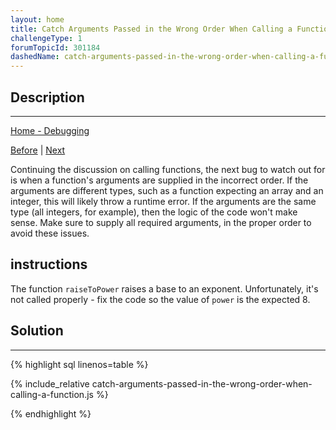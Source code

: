 ```yaml
---
layout: home
title: Catch Arguments Passed in the Wrong Order When Calling a Function
challengeType: 1
forumTopicId: 301184
dashedName: catch-arguments-passed-in-the-wrong-order-when-calling-a-function
---
```


<div class="row">
<div class="columnStmt" markdown="1">

## Description
------

[Home - Debugging](../debugging/README.md)

[Before](./catch-missing-open-and-closing-parenthesis-after-a-function-call.md)  | [Next](./catch-off-by-one-errors-when-using-indexing.md)

Continuing the discussion on calling functions, the next bug to watch out for is when a function's arguments are supplied in the incorrect order. If the arguments are different types, such as a function expecting an array and an integer, this will likely throw a runtime error. If the arguments are the same type (all integers, for example), then the logic of the code won't make sense. Make sure to supply all required arguments, in the proper order to avoid these issues.

##  instructions 

The function `raiseToPower` raises a base to an exponent. Unfortunately, it's not called properly - fix the code so the value of `power` is the expected 8.

</div>
<div class="columnSol" markdown="1">

## Solution
------

{% highlight sql linenos=table %}

{% include_relative catch-arguments-passed-in-the-wrong-order-when-calling-a-function.js %}

{% endhighlight %}

</div>
</div>


